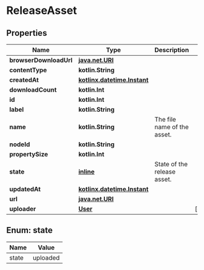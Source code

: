 
# ReleaseAsset

## Properties
Name | Type | Description | Notes
------------ | ------------- | ------------- | -------------
**browserDownloadUrl** | [**java.net.URI**](java.net.URI.md) |  | 
**contentType** | **kotlin.String** |  | 
**createdAt** | [**kotlinx.datetime.Instant**](kotlinx.datetime.Instant.md) |  | 
**downloadCount** | **kotlin.Int** |  | 
**id** | **kotlin.Int** |  | 
**label** | **kotlin.String** |  | 
**name** | **kotlin.String** | The file name of the asset. | 
**nodeId** | **kotlin.String** |  | 
**propertySize** | **kotlin.Int** |  | 
**state** | [**inline**](#State) | State of the release asset. | 
**updatedAt** | [**kotlinx.datetime.Instant**](kotlinx.datetime.Instant.md) |  | 
**url** | [**java.net.URI**](java.net.URI.md) |  | 
**uploader** | [**User**](User.md) |  |  [optional]


<a id="State"></a>
## Enum: state
Name | Value
---- | -----
state | uploaded



